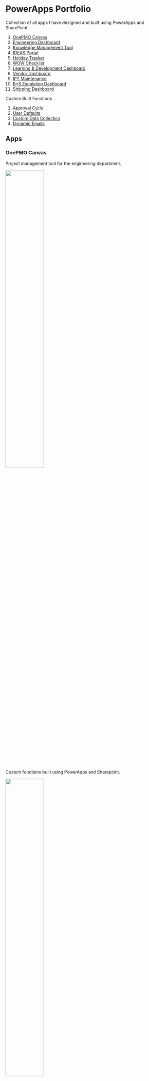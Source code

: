 # PowerApps Portfolio
Collection of all apps I have designed and built using PowerApps and SharePoint.
1. [OnePMO Canvas](#onepmo-canvas)
2. [Engineering Dashboard](#engineering-dashboard)
3. [Knowledge Management Tool](#knowledge-management-tool)
4. [IDEAS Portal](#ideas-portal)
5. [Hoilday Tracker](#holiday-tracker)
6. [WOW Checklist](#wow-checklist)
7. [Learning & Development Dashboard](#learning-and-development-dashboard)
8. [Vendor Dashboard](#vendor-dashboard)
9. [IPT Maintenance](#ipt-maintenance)
10. [B+S Escalation Dashboard](b+s-escalation-dashboard)
11. [Shipping Dashboard](#shipping-dashboard)

Custom Built Functions
1. [Approval Cycle](#approval-cycle)
2. [User Defaults](#user-defaults)
3. [Custom Data Collection](#custom-data-collection)
4. [Dynamic Emails](#dynamic-emails)

## Apps
### OnePMO Canvas
Project management tool for the engineering department.
<p>
  <img style="width: 50%" src="./images/PMO_01.png" />
</p>
Custom functions built using PowerApps and Sharepoint.
<p>
  <img style="width: 50%" src="./images/PMO_02.png" />
</p>
Includes multiple approval and review cycle functions and email flows.
<p>
  <img style="width: 50%" src="./images/PMO_05.png" />
</p>
<p>
  <img style="width: 50%" src="./images/PMO_04.png" />
</p>
Integration with external PMO applications using Power Automate
<p>
  <img style="width: 50%" src="./images/PMO_03.png" />
</p>

### Engineering Dashboard
Dashboard containing all relevant information for the engineering department. This includes useful links and a number of tools for tracking progress and retrieving updates from the team, tracking office attendance. The dashboard also directly integrates with the Annual Leave Dashboard.
<p>
  <img style="width: 50%" src="./images/CPEG_01.PNG" />
</p>
<p>
  <img style="width: 50%" src="./images/CPEG_02.png" />
</p>

### Knowledge Management Tool
Tool for documenting and aggregating all information onsite.
<p>
  <img style="width: 50%" src="./images/KM_01.png" />
</p> 
Functions to allow custom data to be collected.
<p>
  <img style="width: 50%" src="./images/KM_02.png" />
</p>
Functions to collect ‘default’ information for individual users and departments/subgroups.
<p>
  <img style="width: 50%" src="./images/KM_03.png" />
</p>

### IDEAS Portal
<p>
  <img style="width: 50%" src="./images/IDEA_01.png" />
</p>
<p>
  <img style="width: 50%" src="./images/IDEA_02.png" />
</p>

### Holiday Tracker
Basic app to allow users to book annual leave.
<p>
  <img style="width: 50%" src="./images/Holiday_01.PNG" />
</p>
Can see all team's annual leave.
<p>
  <img style="width: 50%" src="./images/Holiday_02.png" />
</p>
Approval cycle with the manager for requests.
<p>
  <img style="width: 50%" src="./images/Holiday_03.png" />
</p>
The project was replicated across other departments.

### WOW Checklist
The dashboard is used to make acknowledgements of good practice and positive behaviour across all departments on site.
<p>
  <img style="width: 50%" src="./images/WOW_01.PNG" />
</p>
<p>
  <img style="width: 50%" src="./images/WOW_02.png" />
</p>

### Learning And Development Dashboard
Tool for administering learning and development curriculum. Email flow to bridge the gap between admins and users. Cut down the amount of back and forth in the early stages of the process.
<p>
  <img style="width: 50%" src="./images/L&D_01.PNG" />
</p>
<p>
  <img style="width: 50%" src="./images/L&D_02.png" />
</p>
Function to allow delegation of tickets.
<p>
  <img style="width: 50%" src="./images/L&D_03.png" />
</p>
Basic metrics to track progress.
<p>
  <img style="width: 50%" src="./images/L&D_04.png" />
</p>

### Vendor Dashboard
Dashboard to collect and track meeting notes and projects involving external vendors.
<p>
  <img style="width: 50%" src="./images/Vendor_01.PNG" />
</p>
<p>
  <img style="width: 50%" src="./images/Vendor_02.png" />
</p>

### IPT Maintenance
Dashboard to collect and track meeting notes and updates from those working on production lines.
<p>
  <img style="width: 50%" src="./images/Maintenance_01.PNG" />
</p>
<p>
  <img style="width: 50%" src="./images/Maintenance_02.png" />
</p>

### B+S Escalation Dashboard
Dashboard to directly interact with external vendor B+S.
<p>
  <img style="width: 50%" src="./images/B+S_01.PNG" />
</p>
<p>
  <img style="width: 50%" src="./images/B+S_02.png" />
</p>

### Shipping Dashboard
Dashboard for tracking stock of storage warehouse, who is taking out and putting in.
<p>
  <img style="width: 50%" src="./images/Shipping_01.png" />
</p>
<p>
  <img style="width: 50%" src="./images/Shipping_02.png" />
</p>

## Custom Built Functions

### Approval Cycle
### User Defaults
### Custom Data Collection
### Dynamic Emails
